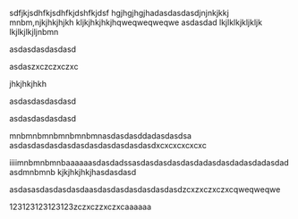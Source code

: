 sdfjkjsdhfkjsdhfkjdshfkjdsf hgjhgjhgjhadasdasdasdjnjnkjkkj mnbm,njkjhkjhjkh kljkjhkjhkjhqweqweqweqwe asdasdad lkjlklkjkljkljk lkjlkjlkjljnbmn

asdasdasdasdasd

asdaszxczczxczxc

jhkjhkjhkh

asdasdasdasdasd

asdasdasdasdasd

mnbmnbmnbmnbmnbmnasdasdasddadasdasdsa asdasdasdasdasdasdasdasdasdasdasdxcxcxcxcxcxc

iiiimnbmnbmnbaaaaaasdasdadssasdasdasdasdasdadasdasdadasdadasdadasdmnbmnb kjkjhkjhkjhasdasdasd

asdasasdasdasdasdaasdasdasdasdasdasdasdzcxzxczxczxcqweqweqwe

123123123123123zczxczzxczxcaaaaaa